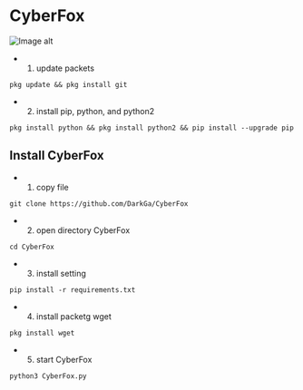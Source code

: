 # CyberFox
![Image alt](https://github.com/DarkGa/CyberFox/raw//img/Screenshot_20190331-095156.png)

* 1. update packets
```
pkg update && pkg install git
```
* 2. install pip,  python, and python2
```
pkg install python && pkg install python2 && pip install --upgrade pip
```
## Install CyberFox
* 1. copy file
```
git clone https://github.com/DarkGa/CyberFox
```
* 2. open directory CyberFox
```
cd CyberFox
```
* 3. install setting
```
pip install -r requirements.txt
```
* 4. install packetg wget
```
pkg install wget
```
* 5. start CyberFox
```
python3 CyberFox.py
```
